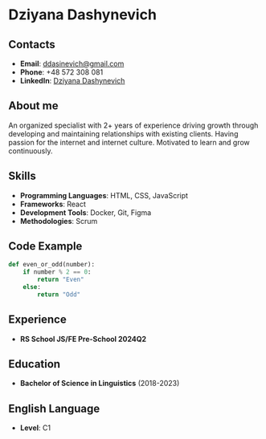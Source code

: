 # Dziyana Dashynevich

## Contacts
- **Email**: [ddasinevich@gmail.com](mailto:ddasinevich@gmail.com)
- **Phone**: +48 572 308 081
- **LinkedIn**: [Dziyana Dashynevich](https://www.linkedin.com/in/dziyana-dashynevich/)

## About me
An organized specialist with 2+ years of experience driving growth through developing and maintaining relationships with existing clients. Having passion for the internet and internet culture. Motivated to learn and grow continuously.

## Skills
- **Programming Languages**: HTML, CSS, JavaScript
- **Frameworks**: React
- **Development Tools**: Docker, Git, Figma
- **Methodologies**: Scrum

## Code Example
```python
def even_or_odd(number):
    if number % 2 == 0:
        return "Even"
    else:
        return "Odd"
```

## Experience
- **RS School JS/FE Pre-School 2024Q2**

## Education
- **Bachelor of Science in Linguistics** (2018-2023)

## English Language
- **Level**: C1
